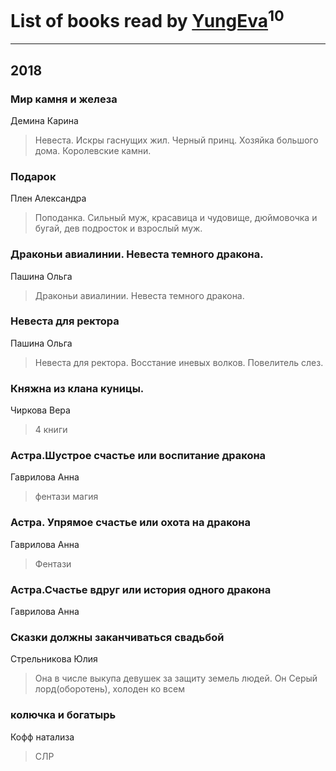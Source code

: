 # List of books read by [YungEva](http://vk.com/id153932733)<sup>10</sup>
---

## 2018

### Мир камня и железа
Демина Карина
> Невеста. Искры гаснущих жил. Черный принц. Хозяйка большого дома. Королевские камни.


### Подарок
Плен Александра
> Поподанка. Сильный муж, красавица и чудовище, дюймовочка и бугай, дев подросток и взрослый муж.


### Драконьи авиалинии. Невеста темного дракона.
Пашина Ольга
> Драконьи авиалинии. Невеста темного дракона.


### Невеста для ректора
Пашина Ольга
> Невеста для ректора. Восстание иневых волков. Повелитель слез.


### Княжна из клана куницы.
Чиркова Вера
> 4 книги


### Астра.Шустрое счастье или воспитание дракона
Гаврилова Анна
> фентази магия


### Астра. Упрямое счастье или охота на дракона
Гаврилова Анна
> Фентази


### Астра.Счастье вдруг или история одного дракона
Гаврилова Анна


### Сказки должны заканчиваться свадьбой
Стрельникова Юлия
> Она в числе выкупа девушек за защиту земель людей. Он Серый лорд(оборотень), холоден ко всем


### колючка и богатырь
Кофф натализа
> СЛР



